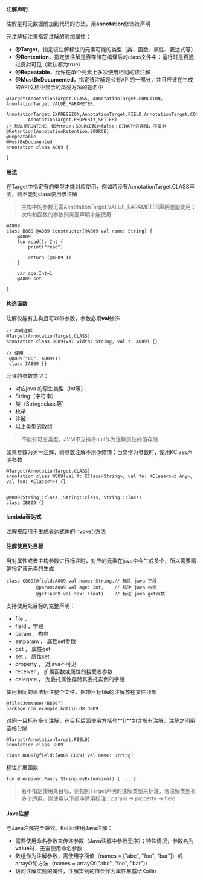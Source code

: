 #### 注解声明

注解是将元数据附加到代码的方法，用**annotation**修饰符声明

元注解标注来指定注解的附加属性：

* **@Target**，指定该注解标注的元素可能的类型（类、函数、属性、表达式等）
* **@Rentention**，指定该注解是否存储在编译后的class文件中；运行时是否通过反射可见（默认都为true）
* **@Repeatable**，允许在单个元素上多次使用相同的该注解
* **@MustBeDocumented**，指定该注解是公有API的一部分，并且应该在生成的API文档中显示的类或方法的签名中

```
@Target(AnnotationTarget.CLASS, AnnotationTarget.FUNCTION, AnnotationTarget.VALUE_PARAMETER,
        AnnotationTarget.EXPRESSION,AnnotationTarget.FIELD,AnnotationTarget.CONSTRUCTOR,
        AnnotationTarget.PROPERTY_SETTER)
// 默认值RUNTIME，都为true；SOURCE都为false；BINARY只存储，不反射
@Retention(AnnotationRetention.SOURCE)
@Repeatable
@MustBeDocumented
annotation class A809 {

}
```

#### 用法

在Target中指定有的类型才能对应使用，例如若没有AnnotationTarget.CLASS声明，则不能对class使用该注解

> 主构中的参数无需AnnotationTarget.VALUE\_PARAMETER声明也能使用；次构和函数的参数则需要声明才能使用

```
@A809
class B809 @A809 constructor(@A809 val name: String) {
    @A809
    fun read(): Int {
        print("read")

        return (@A809 1)
    }

    var age:Int=1
    @A809 set

}
```

#### 构造函数

注解仅能有主构且可以带参数，参数必须**val**修饰

```
// 声明注解
@Target(AnnotationTarget.CLASS)
annotation class Q809(val width: String, val t: A809) {}

// 使用
 @Q809("QQ", A809())
 class IA809 {}
```

允许的参数类型：

* 对应java 的原生类型（Int等）
* String（字符串）
* 类（String::class等）
* 枚举
* 注解
* 以上类型的数组

> 不能有可空类型，JVM不支持将null作为注解属性的值存储

如果参数为另一注解，则参数注解不用@修饰；当类作为参数时，使用KClass声明参数

```
@Target(AnnotationTarget.CLASS)
annotation class W809(val f: KClass<String>, val fo: KClass<out Any>, val foo: KClass<*>) {}


@W809(String::class, String::class, String::class)
class IB809 {}
```

#### lambda表达式

注解被应用于生成表达式体的invoke\(\)方法

#### 注解使用处目标

当对属性或者主构参数进行标注时，对应的元素在java中会生成多个，所以需要精确指定该元素的生成

```
class C809(@field:A809 val name: String,// 标注 java 字段
           @param:A809 val age: Int,    // 标注 java 构参
           @get:A809 val sex: Float)    // 标注 java get函数
```

支持使用处目标的完整声明：

* file ，
* field ，字段
* param ，构参
* setparam ， 属性set参数
* get ， 属性get
* set ， 属性set
* property ， 对java不可见
* receiver ， 扩展函数或属性的接受者参数
* delegate ， 为委托属性存储其委托实例的字段

使用相同的语法标注整个文件，把带目标file的注解放在文件顶部

```
@file:JvmName("B809")
package com.example.kotlin.d8.d809
```

对同一目标有多个注解，在目标后面使用方括号**\[\]**包含所有注解，注解之间用空格分隔

```
@Target(AnnotationTarget.FIELD)
annotation class E809

class D809(@field:[A809 E809] val name: String)
```

标注扩展函数

```
fun @receiver:Fancy String.myExtension() { ... }
```

> 若不指定使用处目标，则按照Target声明的注解类型来标注，若注解类型有多个适用，则使用以下顺序适用标注：param -&gt; property -&gt; field

#### Java注解

与Java注解完全兼容。Kotlin使用Java注解：

* 需要使用命名参数来传递参数（Java注解中参数无序）；特殊情况，参数名为**value**时，无需使用命名参数
* 数组作为注解参数，需使用字面值（names = \["abc", "foo", "bar"\]）或arrayOf\(\)方法（names = arrayOf\("abc", "foo", "bar"\)）
* 访问注解实例的属性，注解实例的值会作为属性暴露给Kotlin



